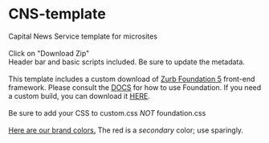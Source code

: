 # CNS-template
Capital News Service template for microsites
<br>
<br>
Click on "Download Zip"
<br>
Header bar and basic scripts included. Be sure to update the metadata.
<br>
<br>
This template includes a custom download of <a href="http://foundation.zurb.com/" target="_blank">Zurb Foundation 5</a> front-end framework.
Please consult the <a href="http://foundation.zurb.com/sites/docs/v/5.5.3/" target="_blank">DOCS</a> for how to use Foundation. If you need a custom build, you can download it <a href="http://foundation.zurb.com/develop/download.html#customizeFoundation" targer="_blank">HERE</a>.
<br>
<br>
Be sure to add your CSS to custom.css <em>NOT</em> foundation.css
<br>
<br>
<a href="https://coolors.co/app/ffd500-990000-cccccc-444443-333333" target="_blank">Here are our brand colors.</a> The red is a <em>secondary</em> color; use sparingly.
